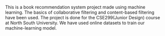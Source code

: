 This is a book recommendation system project made using machine learning. The basics of collaborative filtering and content-based filtering have been used. 
The project is done for the CSE299(Junior Design) course at North South University. We have used online datasets to train our machine-learning model.
